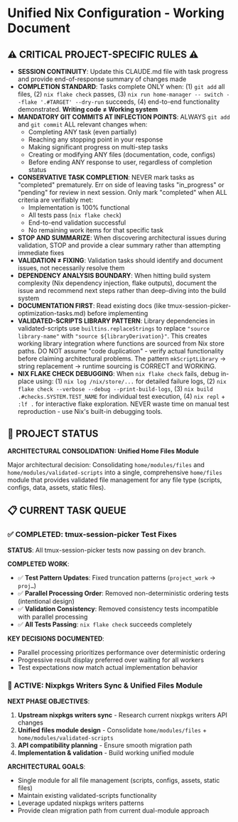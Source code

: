 # Unified Nix Configuration - Working Document

## ⚠️ CRITICAL PROJECT-SPECIFIC RULES ⚠️ 
- **SESSION CONTINUITY**: Update this CLAUDE.md file with task progress and provide end-of-response summary of changes made
- **COMPLETION STANDARD**: Tasks complete ONLY when: (1) `git add` all files, (2) `nix flake check` passes, (3) `nix run home-manager -- switch --flake '.#TARGET' --dry-run` succeeds, (4) end-to-end functionality demonstrated. **Writing code ≠ Working system**
- **MANDATORY GIT COMMITS AT INFLECTION POINTS**: ALWAYS `git add` and `git commit` ALL relevant changes when:
  - Completing ANY task (even partially)
  - Reaching any stopping point in your response
  - Making significant progress on multi-step tasks
  - Creating or modifying ANY files (documentation, code, configs)
  - Before ending ANY response to user, regardless of completion status
- **CONSERVATIVE TASK COMPLETION**: NEVER mark tasks as "completed" prematurely. Err on side of leaving tasks "in_progress" or "pending" for review in next session. Only mark "completed" when ALL criteria are verifiably met:
  - Implementation is 100% functional
  - All tests pass (`nix flake check`)
  - End-to-end validation successful
  - No remaining work items for that specific task
- **STOP AND SUMMARIZE**: When discovering architectural issues during validation, STOP and provide a clear summary rather than attempting immediate fixes
- **VALIDATION ≠ FIXING**: Validation tasks should identify and document issues, not necessarily resolve them  
- **DEPENDENCY ANALYSIS BOUNDARY**: When hitting build system complexity (Nix dependency injection, flake outputs), document the issue and recommend next steps rather than deep-diving into the build system
- **DOCUMENTATION FIRST**: Read existing docs (like tmux-session-picker-optimization-tasks.md) before implementing
- **VALIDATED-SCRIPTS LIBRARY PATTERN**: Library dependencies in validated-scripts use `builtins.replaceStrings` to replace `"source library-name"` with `"source ${libraryDerivation}"`. This creates working library integration where functions are sourced from Nix store paths. DO NOT assume "code duplication" - verify actual functionality before claiming architectural problems. The pattern `mkScriptLibrary` → string replacement → runtime sourcing is CORRECT and WORKING.
- **NIX FLAKE CHECK DEBUGGING**: When `nix flake check` fails, debug in-place using: (1) `nix log /nix/store/...` for detailed failure logs, (2) `nix flake check --verbose --debug --print-build-logs`, (3) `nix build .#checks.SYSTEM.TEST_NAME` for individual test execution, (4) `nix repl` + `:lf .` for interactive flake exploration. NEVER waste time on manual test reproduction - use Nix's built-in debugging tools.

## 🤖 PROJECT STATUS

**ARCHITECTURAL CONSOLIDATION: Unified Home Files Module**

Major architectural decision: Consolidating `home/modules/files` and `home/modules/validated-scripts` into a single, comprehensive `home/files` module that provides validated file management for any file type (scripts, configs, data, assets, static files).

## 📋 CURRENT TASK QUEUE

### ✅ COMPLETED: tmux-session-picker Test Fixes

**STATUS**: All tmux-session-picker tests now passing on dev branch.

**COMPLETED WORK**:
- ✅ **Test Pattern Updates**: Fixed truncation patterns (`project_work` → `proj…`)
- ✅ **Parallel Processing Order**: Removed non-deterministic ordering tests (intentional design)
- ✅ **Validation Consistency**: Removed consistency tests incompatible with parallel processing
- ✅ **All Tests Passing**: `nix flake check` succeeds completely

**KEY DECISIONS DOCUMENTED**:
- Parallel processing prioritizes performance over deterministic ordering
- Progressive result display preferred over waiting for all workers
- Test expectations now match actual implementation behavior

### 🎯 ACTIVE: Nixpkgs Writers Sync & Unified Files Module

**NEXT PHASE OBJECTIVES**:
1. **Upstream nixpkgs writers sync** - Research current nixpkgs writers API changes
2. **Unified files module design** - Consolidate `home/modules/files` + `home/modules/validated-scripts`
3. **API compatibility planning** - Ensure smooth migration path
4. **Implementation & validation** - Build working unified module

**ARCHITECTURAL GOALS**:
- Single module for all file management (scripts, configs, assets, static files)
- Maintain existing validated-scripts functionality
- Leverage updated nixpkgs writers patterns
- Provide clean migration path from current dual-module approach